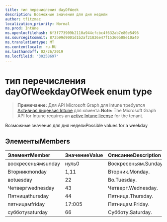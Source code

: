 ```yaml
---
title: тип перечисления dayOfWeek
description: Возможные значения для дня недели
author: tfitzmac
localization_priority: Normal
ms.prod: Intune
ms.openlocfilehash: 6f3f773909b2110a944cfcbc4f632ab7e80e5496
ms.sourcegitcommit: 873b99d9001d1b2af21836e47f15360b08e10a40
ms.translationtype: MT
ms.contentlocale: ru-RU
ms.lasthandoff: 02/26/2019
ms.locfileid: "30258697"
---
```

# <a name="dayofweek-enum-type"></a><span data-ttu-id="1ed35-103">тип перечисления dayOfWeek</span><span class="sxs-lookup"><span data-stu-id="1ed35-103">dayOfWeek enum type</span></span>

> <span data-ttu-id="1ed35-104">**Примечание:** Для API Microsoft Graph для Intune требуется [Активная лицензия Intune](https://go.microsoft.com/fwlink/?linkid=839381) для клиента.</span><span class="sxs-lookup"><span data-stu-id="1ed35-104">**Note:** The Microsoft Graph API for Intune requires an [active Intune license](https://go.microsoft.com/fwlink/?linkid=839381) for the tenant.</span></span>

<span data-ttu-id="1ed35-105">Возможные значения для дня недели</span><span class="sxs-lookup"><span data-stu-id="1ed35-105">Possible values for a weekday</span></span>

## <a name="members"></a><span data-ttu-id="1ed35-106">Элементы</span><span class="sxs-lookup"><span data-stu-id="1ed35-106">Members</span></span>
|<span data-ttu-id="1ed35-107">Элемент</span><span class="sxs-lookup"><span data-stu-id="1ed35-107">Member</span></span>|<span data-ttu-id="1ed35-108">Значение</span><span class="sxs-lookup"><span data-stu-id="1ed35-108">Value</span></span>|<span data-ttu-id="1ed35-109">Описание</span><span class="sxs-lookup"><span data-stu-id="1ed35-109">Description</span></span>|
|:---|:---|:---|
|<span data-ttu-id="1ed35-110">воскресеньям</span><span class="sxs-lookup"><span data-stu-id="1ed35-110">sunday</span></span>|<span data-ttu-id="1ed35-111">нуль</span><span class="sxs-lookup"><span data-stu-id="1ed35-111">0</span></span>|<span data-ttu-id="1ed35-112">Воскресеньям.</span><span class="sxs-lookup"><span data-stu-id="1ed35-112">Sunday.</span></span>|
|<span data-ttu-id="1ed35-113">Вторник</span><span class="sxs-lookup"><span data-stu-id="1ed35-113">monday</span></span>|<span data-ttu-id="1ed35-114">1,1</span><span class="sxs-lookup"><span data-stu-id="1ed35-114">1</span></span>|<span data-ttu-id="1ed35-115">Вторник.</span><span class="sxs-lookup"><span data-stu-id="1ed35-115">Monday.</span></span>|
|<span data-ttu-id="1ed35-116">во</span><span class="sxs-lookup"><span data-stu-id="1ed35-116">tuesday</span></span>|<span data-ttu-id="1ed35-117">2</span><span class="sxs-lookup"><span data-stu-id="1ed35-117">2</span></span>|<span data-ttu-id="1ed35-118">Во.</span><span class="sxs-lookup"><span data-stu-id="1ed35-118">Tuesday.</span></span>|
|<span data-ttu-id="1ed35-119">Четверг</span><span class="sxs-lookup"><span data-stu-id="1ed35-119">wednesday</span></span>|<span data-ttu-id="1ed35-120">4</span><span class="sxs-lookup"><span data-stu-id="1ed35-120">3</span></span>|<span data-ttu-id="1ed35-121">Четверг.</span><span class="sxs-lookup"><span data-stu-id="1ed35-121">Wednesday.</span></span>|
|<span data-ttu-id="1ed35-122">Пятница</span><span class="sxs-lookup"><span data-stu-id="1ed35-122">thursday</span></span>|<span data-ttu-id="1ed35-123">4</span><span class="sxs-lookup"><span data-stu-id="1ed35-123">4</span></span>|<span data-ttu-id="1ed35-124">Пятница.</span><span class="sxs-lookup"><span data-stu-id="1ed35-124">Thursday.</span></span>|
|<span data-ttu-id="1ed35-125">пятницам</span><span class="sxs-lookup"><span data-stu-id="1ed35-125">friday</span></span>|<span data-ttu-id="1ed35-126">17:00</span><span class="sxs-lookup"><span data-stu-id="1ed35-126">5</span></span>|<span data-ttu-id="1ed35-127">Пятницам.</span><span class="sxs-lookup"><span data-stu-id="1ed35-127">Friday.</span></span>|
|<span data-ttu-id="1ed35-128">субботу</span><span class="sxs-lookup"><span data-stu-id="1ed35-128">saturday</span></span>|<span data-ttu-id="1ed35-129">6</span><span class="sxs-lookup"><span data-stu-id="1ed35-129">6</span></span>|<span data-ttu-id="1ed35-130">Субботу.</span><span class="sxs-lookup"><span data-stu-id="1ed35-130">Saturday.</span></span>|



